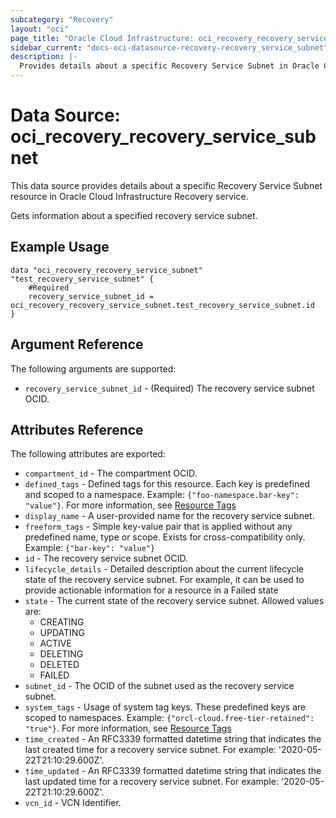 ```yaml
---
subcategory: "Recovery"
layout: "oci"
page_title: "Oracle Cloud Infrastructure: oci_recovery_recovery_service_subnet"
sidebar_current: "docs-oci-datasource-recovery-recovery_service_subnet"
description: |-
  Provides details about a specific Recovery Service Subnet in Oracle Cloud Infrastructure Recovery service
---
```


# Data Source: oci_recovery_recovery_service_subnet
This data source provides details about a specific Recovery Service Subnet resource in Oracle Cloud Infrastructure Recovery service.

Gets information about a specified recovery service subnet.

## Example Usage

```hcl
data "oci_recovery_recovery_service_subnet" "test_recovery_service_subnet" {
	#Required
	recovery_service_subnet_id = oci_recovery_recovery_service_subnet.test_recovery_service_subnet.id
}
```

## Argument Reference

The following arguments are supported:

* `recovery_service_subnet_id` - (Required) The recovery service subnet OCID.


## Attributes Reference

The following attributes are exported:

* `compartment_id` - The compartment OCID.
* `defined_tags` - Defined tags for this resource. Each key is predefined and scoped to a namespace. Example: `{"foo-namespace.bar-key": "value"}`. For more information, see [Resource Tags](https://docs.oracle.com/en-us/iaas/Content/General/Concepts/resourcetags.htm) 
* `display_name` - A user-provided name for the recovery service subnet.
* `freeform_tags` - Simple key-value pair that is applied without any predefined name, type or scope. Exists for cross-compatibility only. Example: `{"bar-key": "value"}` 
* `id` - The recovery service subnet OCID.
* `lifecycle_details` - Detailed description about the current lifecycle state of the recovery service subnet. For example, it can be used to provide actionable information for a resource in a Failed state
* `state` - The current state of the recovery service subnet. Allowed values are:
	* CREATING
	* UPDATING
	* ACTIVE
	* DELETING
	* DELETED
	* FAILED 
* `subnet_id` - The OCID of the subnet used as the recovery service subnet.
* `system_tags` - Usage of system tag keys. These predefined keys are scoped to namespaces. Example: `{"orcl-cloud.free-tier-retained": "true"}`. For more information, see [Resource Tags](https://docs.oracle.com/en-us/iaas/Content/General/Concepts/resourcetags.htm) 
* `time_created` - An RFC3339 formatted datetime string that indicates the last created time for a recovery service subnet. For example: '2020-05-22T21:10:29.600Z'. 
* `time_updated` - An RFC3339 formatted datetime string that indicates the last updated time for a recovery service subnet. For example: '2020-05-22T21:10:29.600Z'. 
* `vcn_id` - VCN Identifier.

